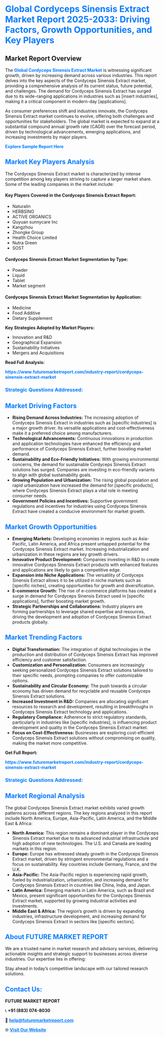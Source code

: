 <h1 style="color: #007BFF;">Global Cordyceps Sinensis Extract Market Report 2025-2033: Driving Factors, Growth Opportunities, and Key Players</h1>

<section id="overview">
<h2>Market Report Overview</h2>
<p>The <a href="https://www.futuremarketreport.com/industry-report/cordyceps-sinensis-extract-market" style="color: #007BFF; text-decoration: none;"><strong>Global Cordyceps Sinensis Extract Market</strong></a> is witnessing significant growth, driven by increasing demand across various industries. This report delves into the key aspects of the Cordyceps Sinensis Extract market, providing a comprehensive analysis of its current status, future potential, and challenges. The demand for Cordyceps Sinensis Extract has surged due to its wide-ranging applications in industries such as [insert industries], making it a critical component in modern-day [applications].</p>
<p>As consumer preferences shift and industries innovate, the Cordyceps Sinensis Extract market continues to evolve, offering both challenges and opportunities for stakeholders. The global market is expected to expand at a substantial compound annual growth rate (CAGR) over the forecast period, driven by technological advancements, emerging applications, and increasing investments by major players.</p>
</section>

<section id="overview">
<p><a href="https://www.futuremarketreport.com/request-sample/reportId=106945" style="color: #007BFF; text-decoration: none;"><strong>Explore Sample Report Here</strong></a></p>
</section>

<section id="key-players">
<h2 style="color: #007BFF;">Market Key Players Analysis</h2>
<p>The Cordyceps Sinensis Extract market is characterized by intense competition among key players striving to capture a larger market share. Some of the leading companies in the market include:</p>
<h4>Key Players Covered in the Cordyceps Sinensis Extract Report:</h4>
<ul><li>Naturalin</li><li>HERBSINO</li><li>ACTIVE ORGANICS</li><li>Quyuan sunnycare Inc</li><li>Kangzhou</li><li>Zhongke Group</li><li>Health Choice Limited</li><li>Nutra Green</li><li>SOST</li></ul>
<h4>Cordyceps Sinensis Extract Market Segmentation by Type:</h4>
<ul><li>Powder</li><li>Liquid</li><li>Tablet</li><li>Market segment</li></ul>

<h4>Cordyceps Sinensis Extract Market Segmentation by Application:</h4>
<ul><li>Medicine</li><li>Food Additive</li><li>Dietary Supplement</li></ul>
<p><strong>Key Strategies Adopted by Market Players:</strong></p>
<ul>
<li>Innovation and R&D</li>
<li>Geographical Expansion</li>
<li>Sustainability Initiatives</li>
<li>Mergers and Acquisitions</li>
</ul>
</section>

<section>
<p><strong>Read Full Analysis: </strong></p><a href="https://www.futuremarketreport.com/industry-report/cordyceps-sinensis-extract-market" style="color: #007BFF; text-decoration: none;"><strong>https://www.futuremarketreport.com/industry-report/cordyceps-sinensis-extract-market</strong></a>
<h3 style="color: #007BFF;">Strategic Questions Addressed:</h3>
</section>

<section id="driving-factors">
<h2 style="color: #007BFF;">Market Driving Factors</h2>
<ul>
<li><strong>Rising Demand Across Industries:</strong> The increasing adoption of Cordyceps Sinensis Extract in industries such as [specific industries] is a major growth driver. Its versatile applications and cost-effectiveness make it a preferred choice among manufacturers.</li>
<li><strong>Technological Advancements:</strong> Continuous innovations in production and application technologies have enhanced the efficiency and performance of Cordyceps Sinensis Extract, further boosting market demand.</li>
<li><strong>Sustainability and Eco-Friendly Initiatives:</strong> With growing environmental concerns, the demand for sustainable Cordyceps Sinensis Extract solutions has surged. Companies are investing in eco-friendly variants to align with global sustainability goals.</li>
<li><strong>Growing Population and Urbanization:</strong> The rising global population and rapid urbanization have increased the demand for [specific products], where Cordyceps Sinensis Extract plays a vital role in meeting consumer needs.</li>
<li><strong>Government Policies and Incentives:</strong> Supportive government regulations and incentives for industries using Cordyceps Sinensis Extract have created a conducive environment for market growth.</li>
</ul>
</section>

<section id="growth-opportunities">
<h2 style="color: #007BFF;">Market Growth Opportunities</h2>
<ul>
<li><strong>Emerging Markets:</strong> Developing economies in regions such as Asia-Pacific, Latin America, and Africa present untapped potential for the Cordyceps Sinensis Extract market. Increasing industrialization and urbanization in these regions are key growth drivers.</li>
<li><strong>Innovative Product Development:</strong> Companies investing in R&D to create innovative Cordyceps Sinensis Extract products with enhanced features and applications are likely to gain a competitive edge.</li>
<li><strong>Expansion into Niche Applications:</strong> The versatility of Cordyceps Sinensis Extract allows it to be utilized in niche markets such as [specific niches], creating opportunities for growth and diversification.</li>
<li><strong>E-commerce Growth:</strong> The rise of e-commerce platforms has created a surge in demand for Cordyceps Sinensis Extract used in [specific applications], further boosting market growth.</li>
<li><strong>Strategic Partnerships and Collaborations:</strong> Industry players are forming partnerships to leverage shared expertise and resources, driving the development and adoption of Cordyceps Sinensis Extract products globally.</li>
</ul>
</section>

<section id="trending-factors">
<h2 style="color: #007BFF;">Market Trending Factors</h2>
<ul>
<li><strong>Digital Transformation:</strong> The integration of digital technologies in the production and distribution of Cordyceps Sinensis Extract has improved efficiency and customer satisfaction.</li>
<li><strong>Customization and Personalization:</strong> Consumers are increasingly seeking personalized Cordyceps Sinensis Extract solutions tailored to their specific needs, prompting companies to offer customizable options.</li>
<li><strong>Sustainability and Circular Economy:</strong> The push towards a circular economy has driven demand for recyclable and reusable Cordyceps Sinensis Extract solutions.</li>
<li><strong>Increased Investment in R&D:</strong> Companies are allocating significant resources to research and development, resulting in breakthroughs in Cordyceps Sinensis Extract technology and applications.</li>
<li><strong>Regulatory Compliance:</strong> Adherence to strict regulatory standards, particularly in industries like [specific industries], is influencing product development and quality in the Cordyceps Sinensis Extract market.</li>
<li><strong>Focus on Cost-Effectiveness:</strong> Businesses are exploring cost-efficient Cordyceps Sinensis Extract solutions without compromising on quality, making the market more competitive.</li>
</ul>
</section>

<section>
<p><strong>Get Full Report: </strong></p><a href="https://www.futuremarketreport.com/industry-report/cordyceps-sinensis-extract-market" style="color: #007BFF; text-decoration: none;"><strong>https://www.futuremarketreport.com/industry-report/cordyceps-sinensis-extract-market</strong></a>
<h3 style="color: #007BFF;">Strategic Questions Addressed:</h3>
</section>


<section id="regional-analysis">
<h2 style="color: #007BFF;">Market Regional Analysis</h2>
<p>The global Cordyceps Sinensis Extract market exhibits varied growth patterns across different regions. The key regions analyzed in this report include North America, Europe, Asia-Pacific, Latin America, and the Middle East & Africa:</p>
<ul>
<li><strong>North America:</strong> This region remains a dominant player in the Cordyceps Sinensis Extract market due to its advanced industrial infrastructure and high adoption of new technologies. The U.S. and Canada are leading markets in this region.</li>
<li><strong>Europe:</strong> Europe has witnessed steady growth in the Cordyceps Sinensis Extract market, driven by stringent environmental regulations and a focus on sustainability. Key countries include Germany, France, and the U.K.</li>
<li><strong>Asia-Pacific:</strong> The Asia-Pacific region is experiencing rapid growth, fueled by industrialization, urbanization, and increasing demand for Cordyceps Sinensis Extract in countries like China, India, and Japan.</li>
<li><strong>Latin America:</strong> Emerging markets in Latin America, such as Brazil and Mexico, present significant opportunities for the Cordyceps Sinensis Extract market, supported by growing industrial activities and investments.</li>
<li><strong>Middle East & Africa:</strong> The region’s growth is driven by expanding industries, infrastructure development, and increasing demand for Cordyceps Sinensis Extract in sectors like [specific sectors].</li>
</ul>
</section>

<footer>
<h2 style="color: #007BFF;">About FUTURE MARKET REPORT</h2>
<p>We are a trusted name in market research and advisory services, delivering actionable insights and strategic support to businesses across diverse industries. Our expertise lies in offering:</p>

<p>Stay ahead in today’s competitive landscape with our tailored research solutions.</p>

<h2 style="color: #007BFF;">Contact Us:</h2>
<p><strong>FUTURE MARKET REPORT</strong></p>
<p>📞 <strong>+91 (883) 074-8030</strong></p>
<p>📧 <strong><a href="mailto:help@futuremarketreport.com" style="color: #007BFF;">help@futuremarketreport.com</a></strong></p>
<p>🌐 <strong><a href="https://www.futuremarketreport.com/" style="color: #007BFF;">Visit Our Website</a></strong></p>
</footer>